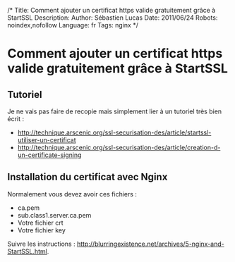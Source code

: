 /*
Title: Comment ajouter un certificat https valide gratuitement grâce à StartSSL
Description: 
Author: Sébastien Lucas
Date: 2011/06/24
Robots: noindex,nofollow
Language: fr
Tags: nginx
*/
# Comment ajouter un certificat https valide gratuitement grâce à StartSSL

## Tutoriel
Je ne vais pas faire de recopie mais simplement lier à un tutoriel très bien écrit :
*	http://technique.arscenic.org/ssl-securisation-des/article/startssl-utiliser-un-certificat
*	http://technique.arscenic.org/ssl-securisation-des/article/creation-d-un-certificate-signing
## Installation du certificat avec Nginx

Normalement vous devez avoir ces fichiers :
*	ca.pem
*	sub.class1.server.ca.pem
*	Votre fichier crt
*	Votre fichier key

Suivre les instructions : http://blurringexistence.net/archives/5-nginx-and-StartSSL.html.







